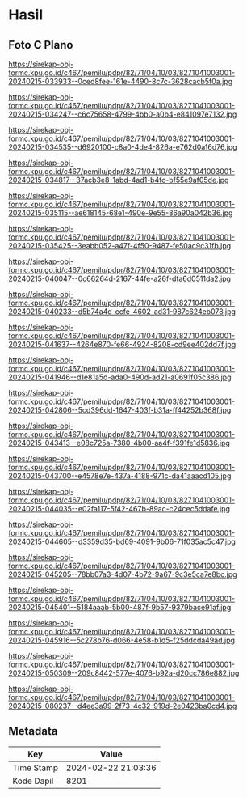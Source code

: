 # Hasil

## Foto C Plano

https://sirekap-obj-formc.kpu.go.id/c467/pemilu/pdpr/82/71/04/10/03/8271041003001-20240215-033933--0ced8fee-161e-4490-8c7c-3628cacb5f0a.jpg

https://sirekap-obj-formc.kpu.go.id/c467/pemilu/pdpr/82/71/04/10/03/8271041003001-20240215-034247--c6c75658-4799-4bb0-a0b4-e841097e7132.jpg

https://sirekap-obj-formc.kpu.go.id/c467/pemilu/pdpr/82/71/04/10/03/8271041003001-20240215-034535--d6920100-c8a0-4de4-826a-e762d0a16d76.jpg

https://sirekap-obj-formc.kpu.go.id/c467/pemilu/pdpr/82/71/04/10/03/8271041003001-20240215-034817--37acb3e8-1abd-4ad1-b4fc-bf55e9af05de.jpg

https://sirekap-obj-formc.kpu.go.id/c467/pemilu/pdpr/82/71/04/10/03/8271041003001-20240215-035115--ae618145-68e1-490e-9e55-86a90a042b36.jpg

https://sirekap-obj-formc.kpu.go.id/c467/pemilu/pdpr/82/71/04/10/03/8271041003001-20240215-035425--3eabb052-a47f-4f50-9487-fe50ac9c31fb.jpg

https://sirekap-obj-formc.kpu.go.id/c467/pemilu/pdpr/82/71/04/10/03/8271041003001-20240215-040047--0c66264d-2167-44fe-a26f-dfa6d0511da2.jpg

https://sirekap-obj-formc.kpu.go.id/c467/pemilu/pdpr/82/71/04/10/03/8271041003001-20240215-040233--d5b74a4d-ccfe-4602-ad31-987c624eb078.jpg

https://sirekap-obj-formc.kpu.go.id/c467/pemilu/pdpr/82/71/04/10/03/8271041003001-20240215-041637--4264e870-fe66-4924-8208-cd9ee402dd7f.jpg

https://sirekap-obj-formc.kpu.go.id/c467/pemilu/pdpr/82/71/04/10/03/8271041003001-20240215-041946--d1e81a5d-ada0-490d-ad21-a0691f05c386.jpg

https://sirekap-obj-formc.kpu.go.id/c467/pemilu/pdpr/82/71/04/10/03/8271041003001-20240215-042806--5cd396dd-1647-403f-b31a-ff44252b368f.jpg

https://sirekap-obj-formc.kpu.go.id/c467/pemilu/pdpr/82/71/04/10/03/8271041003001-20240215-043413--e08c725a-7380-4b00-aa4f-f391fe1d5836.jpg

https://sirekap-obj-formc.kpu.go.id/c467/pemilu/pdpr/82/71/04/10/03/8271041003001-20240215-043700--e4578e7e-437a-4188-971c-da41aaacd105.jpg

https://sirekap-obj-formc.kpu.go.id/c467/pemilu/pdpr/82/71/04/10/03/8271041003001-20240215-044035--e02fa117-5f42-467b-89ac-c24cec5ddafe.jpg

https://sirekap-obj-formc.kpu.go.id/c467/pemilu/pdpr/82/71/04/10/03/8271041003001-20240215-044605--d3359d35-bd69-4091-9b06-71f035ac5c47.jpg

https://sirekap-obj-formc.kpu.go.id/c467/pemilu/pdpr/82/71/04/10/03/8271041003001-20240215-045205--78bb07a3-4d07-4b72-9a67-9c3e5ca7e8bc.jpg

https://sirekap-obj-formc.kpu.go.id/c467/pemilu/pdpr/82/71/04/10/03/8271041003001-20240215-045401--5184aaab-5b00-487f-9b57-9379bace91af.jpg

https://sirekap-obj-formc.kpu.go.id/c467/pemilu/pdpr/82/71/04/10/03/8271041003001-20240215-045916--5c278b76-d066-4e58-b1d5-f25ddcda49ad.jpg

https://sirekap-obj-formc.kpu.go.id/c467/pemilu/pdpr/82/71/04/10/03/8271041003001-20240215-050309--209c8442-577e-4076-b92a-d20cc786e882.jpg

https://sirekap-obj-formc.kpu.go.id/c467/pemilu/pdpr/82/71/04/10/03/8271041003001-20240215-080237--d4ee3a99-2f73-4c32-919d-2e0423ba0cd4.jpg


## Metadata

| Key        | Value               |
| ---------- | ------------------- |
| Time Stamp | 2024-02-22 21:03:36 |
| Kode Dapil | 8201                |



